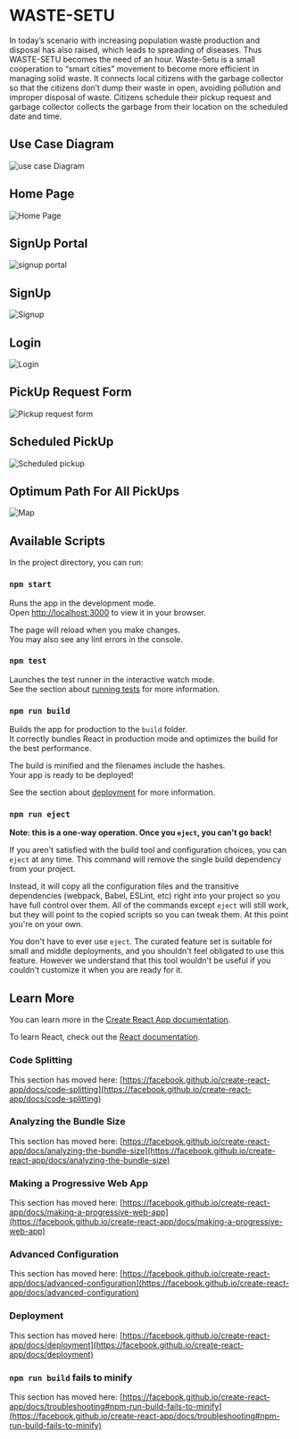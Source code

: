 # WASTE-SETU
In today’s scenario with increasing population waste production and disposal has also raised, which leads to spreading of diseases. Thus WASTE-SETU becomes the need of an hour. 
Waste-Setu is a small cooperation to “smart cities” movement to become more efficient in managing solid waste.
It connects local citizens with the garbage collector so that the citizens don’t dump their waste in open, avoiding pollution and improper disposal of waste.
Citizens schedule their pickup request and garbage collector collects the garbage from their location on the scheduled date and time.

## Use Case Diagram
![use case Diagram](https://user-images.githubusercontent.com/87543203/192820182-8852ed09-6584-4d66-8ce6-cf605bdd3f65.png)

## Home Page
![Home Page](https://user-images.githubusercontent.com/87543203/192820204-7a0f7e71-5c0d-4195-b2c4-41475cb7e2a6.jpeg)

## SignUp Portal
![signup portal](https://user-images.githubusercontent.com/87543203/192820234-fe38de2a-96ab-4358-b19c-2f956c46a9cc.jpeg)

## SignUp
![Signup](https://user-images.githubusercontent.com/87543203/192820248-9a1563e0-a6cf-402d-82e0-7a079a561cae.png)

## Login
![Login](https://user-images.githubusercontent.com/87543203/192820271-e61024d0-5915-4345-8919-b1a5402c8247.png)

## PickUp Request Form
![Pickup request form](https://user-images.githubusercontent.com/87543203/192820369-c87c743b-ba55-4ddd-a302-e320b0ae907e.jpeg)

## Scheduled PickUp
![Scheduled pickup](https://user-images.githubusercontent.com/87543203/192820393-6779df7a-09f1-4f19-a4e2-50e37a85d7bc.jpeg)

## Optimum Path For All PickUps
![Map](https://user-images.githubusercontent.com/87543203/192820469-fec5a3d3-a3b1-49da-a8d1-c359ff4b8a7d.png)


## Available Scripts

In the project directory, you can run:

### `npm start`

Runs the app in the development mode.\
Open [http://localhost:3000](http://localhost:3000) to view it in your browser.

The page will reload when you make changes.\
You may also see any lint errors in the console.

### `npm test`

Launches the test runner in the interactive watch mode.\
See the section about [running tests](https://facebook.github.io/create-react-app/docs/running-tests) for more information.

### `npm run build`

Builds the app for production to the `build` folder.\
It correctly bundles React in production mode and optimizes the build for the best performance.

The build is minified and the filenames include the hashes.\
Your app is ready to be deployed!

See the section about [deployment](https://facebook.github.io/create-react-app/docs/deployment) for more information.

### `npm run eject`

**Note: this is a one-way operation. Once you `eject`, you can't go back!**

If you aren't satisfied with the build tool and configuration choices, you can `eject` at any time. This command will remove the single build dependency from your project.

Instead, it will copy all the configuration files and the transitive dependencies (webpack, Babel, ESLint, etc) right into your project so you have full control over them. All of the commands except `eject` will still work, but they will point to the copied scripts so you can tweak them. At this point you're on your own.

You don't have to ever use `eject`. The curated feature set is suitable for small and middle deployments, and you shouldn't feel obligated to use this feature. However we understand that this tool wouldn't be useful if you couldn't customize it when you are ready for it.

## Learn More

You can learn more in the [Create React App documentation](https://facebook.github.io/create-react-app/docs/getting-started).

To learn React, check out the [React documentation](https://reactjs.org/).

### Code Splitting

This section has moved here: [https://facebook.github.io/create-react-app/docs/code-splitting](https://facebook.github.io/create-react-app/docs/code-splitting)

### Analyzing the Bundle Size

This section has moved here: [https://facebook.github.io/create-react-app/docs/analyzing-the-bundle-size](https://facebook.github.io/create-react-app/docs/analyzing-the-bundle-size)

### Making a Progressive Web App

This section has moved here: [https://facebook.github.io/create-react-app/docs/making-a-progressive-web-app](https://facebook.github.io/create-react-app/docs/making-a-progressive-web-app)

### Advanced Configuration

This section has moved here: [https://facebook.github.io/create-react-app/docs/advanced-configuration](https://facebook.github.io/create-react-app/docs/advanced-configuration)

### Deployment

This section has moved here: [https://facebook.github.io/create-react-app/docs/deployment](https://facebook.github.io/create-react-app/docs/deployment)

### `npm run build` fails to minify

This section has moved here: [https://facebook.github.io/create-react-app/docs/troubleshooting#npm-run-build-fails-to-minify](https://facebook.github.io/create-react-app/docs/troubleshooting#npm-run-build-fails-to-minify)
